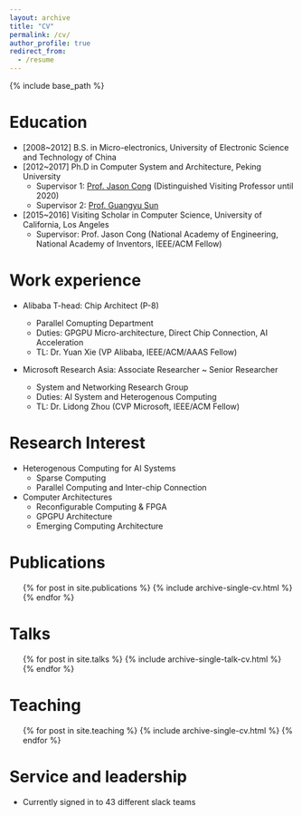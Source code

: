 ```yaml
---
layout: archive
title: "CV"
permalink: /cv/
author_profile: true
redirect_from:
  - /resume
---
```


{% include base_path %}

Education
======
* [2008~2012] B.S. in Micro-electronics, University of Electronic Science and Technology of China
* [2012~2017] Ph.D in Computer System and Architecture, Peking University
  * Supervisor 1: [Prof. Jason Cong](https://vast.cs.ucla.edu/people/faculty/jason-cong) (Distinguished Visiting Professor until 2020)
  * Supervisor 2: [Prof. Guangyu Sun](https://ic.pku.edu.cn/szdw/zzjs/sjzdhyjsxtx1/sgy/index.htm)
* [2015~2016] Visiting Scholar in Computer Science, University of California, Los Angeles
  * Supervisor: Prof. Jason Cong (National Academy of Engineering, National Academy of Inventors, IEEE/ACM Fellow)

Work experience
======
* Alibaba T-head: Chip Architect (P-8)
  * Parallel Comupting Department
  * Duties: GPGPU Micro-architecture, Direct Chip Connection, AI Acceleration
  * TL: Dr. Yuan Xie (VP Alibaba, IEEE/ACM/AAAS Fellow)

* Microsoft Research Asia: Associate Researcher ~ Senior Researcher
  * System and Networking Research Group
  * Duties: AI System and Heterogenous Computing
  * TL: Dr. Lidong Zhou (CVP Microsoft, IEEE/ACM Fellow)
  
Research Interest
======
* Heterogenous Computing for AI Systems
  * Sparse Computing
  * Parallel Computing and Inter-chip Connection
* Computer Architectures
  * Reconfigurable Computing & FPGA
  * GPGPU Architecture
  * Emerging Computing Architecture

Publications
======
  <ul>{% for post in site.publications %}
    {% include archive-single-cv.html %}
  {% endfor %}</ul>
  
Talks
======
  <ul>{% for post in site.talks %}
    {% include archive-single-talk-cv.html %}
  {% endfor %}</ul>
  
Teaching
======
  <ul>{% for post in site.teaching %}
    {% include archive-single-cv.html %}
  {% endfor %}</ul>
  
Service and leadership
======
* Currently signed in to 43 different slack teams
